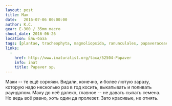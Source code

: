 ```yaml
---
layout: post
title: Мак
date:   2016-07-06 00:00:00
author: К.С.
gear: E-300 / 35mm macro
shoot_date: 2016-06-26
location: Ёль-база
tags: [plantae, tracheophyta, magnoliopsida, ranunculales, papaveraceae, papaver]
links:
  -
    href: http://www.inaturalist.org/taxa/52504-Papaver
    info: inat
    title: Papaver sp.
---
```


Маки -- те ещё сорняки. Видали, конечно, и более лютую заразу, которую надо несколько раз в год косить, выкапывать и поливать раундапом. Маку до неё далеко, главное -- не давать сыпать семена. Но ведь всё равно, хоть один да пролезет. Зато красивые, не отнять.

